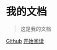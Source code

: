 # 我的文档

> 这是我的文档

[Github](https://github.com/DragonKnightOfBreeze/Github-Study)
[开始阅读](zh-cn/README.md)
